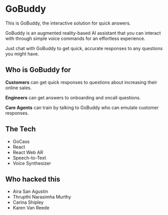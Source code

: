 # GoBuddy

This is GoBuddy, the interactive solution for quick answers.

GoBuddy is an augmented reality-based AI assistant that you can interact with through simple voice commands for an effortless experience.

Just chat with GoBuddy to get quick, accurate responses to any questions you might have.

## Who is GoBuddy for

**Customers** can get quick responses to questions about increasing their online sales.

**Engineers** can get answers to onboarding and oncall questions.

**Care Agents** can train by talking to GoBuddy who can emulate customer responses.

## The Tech

- GoCass
- React
- React Web AR
- Speech-to-Text
- Voice Synthesizer

## Who hacked this

- Aira San Agustin
- Thrupthi Narasimha Murthy
- Carina Shipley
- Karen Van Reede
